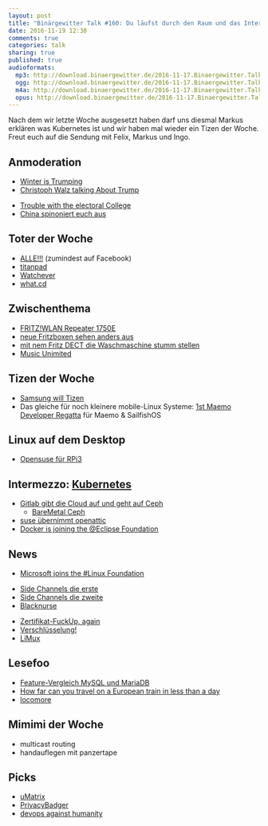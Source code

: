 ```yaml
---
layout: post
title: "Binärgewitter Talk #160: Du läufst durch den Raum und das Internet wird schlecht"
date: 2016-11-19 12:30
comments: true
categories: talk
sharing: true
published: true
audioformats:
  mp3: http://download.binaergewitter.de/2016-11-17.Binaergewitter.Talk.160.mp3
  ogg: http://download.binaergewitter.de/2016-11-17.Binaergewitter.Talk.160.ogg
  m4a: http://download.binaergewitter.de/2016-11-17.Binaergewitter.Talk.160.m4a
  opus: http://download.binaergewitter.de/2016-11-17.Binaergewitter.Talk.160.opus
---
```

Nach dem wir letzte Woche ausgesetzt haben darf uns diesmal Markus erklären was Kubernetes ist und wir haben mal wieder ein Tizen der Woche. Freut euch auf die Sendung mit Felix, Markus und Ingo.

## Anmoderation

- [Winter is Trumping](https://www.youtube.com/watch?v=I0tE6T-ecmg )
- [Christoph Walz talking About Trump](https://youtu.be/Fd5e6bOUCY4 )
* [Trouble with the electoral College]( https://www.youtube.com/watch?v=7wC42HgLA4k )
* [China spinoniert euch aus](https://www.heise.de/newsticker/meldung/Adups-China-Billighandys-spionieren-ihre-Nutzer-ab-Werk-aus-3486446.html )

## Toter der Woche
- [ALLE!!!](http://www.theverge.com/2016/11/11/13602824/facebook-just-killed-everyone ) (zumindest auf Facebook)
- [titanpad](http://blog.titanpad.com/2016/11/shutting-down-titanpad_12.html )
- [Watchever](http://www.heise.de/newsticker/meldung/Videostreaming-Watchever-macht-am-31-Dezember-dicht-3465678.html )
- [what.cd]( https://translate.google.fr/translate?sl=fr&tl=en&js=y&prev=_t&hl=fr&ie=UTF-8&u=http%3A%2F%2Fwww.zataz.com%2Foperation-what-cd-12-serveurs-saisis-chez-ovh-free%2F%23axzz4QHlt08UT&edit-text= )

## Zwischenthema

- [FRITZ!WLAN Repeater 1750E](http://amzn.to/2g7utds )
- [neue Fritzboxen sehen anders aus]( http://amzn.to/2g7xkTF )
- [mit nem Fritz DECT die Waschmaschine stumm stellen]( http://amzn.to/2g4qDAp )
- [Music Unimited]( https://www.heise.de/newsticker/meldung/Music-Unlimited-Amazon-bietet-Musik-Flatrate-in-Deutschland-an-3464888.html )


## Tizen der Woche
- [Samsung will Tizen](https://www.engadget.com/2016/11/11/samsung-tizen-mobile-app-incentive-program/ )
- Das gleiche für noch kleinere mobile-Linux Systeme: [1st Maemo Developer Regatta](http://talk.maemo.org/showpost.php?p=1517598&postcount=1 ) für Maemo & SailfishOS

## Linux auf dem Desktop
- [Opensuse für RPi3](https://en.opensuse.org/HCL:Raspberry_Pi3 )

## Intermezzo: [Kubernetes](http://kubernetes.io/ )
- [Gitlab gibt die Cloud auf und geht auf Ceph](http://www.theregister.co.uk/2016/11/14/gitlab_to_dump_cloud_for_its_own_bare_metal_ceph_boxen/?mt=1479115575299 )
    - [BareMetal Ceph](https://about.gitlab.com/2016/11/10/why-choose-bare-metal/ )
- [suse übernimmt openattic](http://www.pro-linux.de/news/1/24157/suse-%C3%BCbernimmt-openattic.html )
- [Docker is joining the @Eclipse Foundation]( http://dockr.ly/2fT7zWW ) 

## News
- [Microsoft joins the #Linux Foundation]( https://techcrunch.com/2016/11/16/microsoft-joins-the-linux-foundation/ ) 
* [Side Channels die erste]( https://blog.acolyer.org/2016/11/09/leave-your-phone-at-the-door-side-channels-that-reveal-factory-floor-secrets/ )
* [Side Channels die zweite]( https://blog.acolyer.org/2016/11/10/when-csi-meets-public-wifi-inferring-your-mobile-phone-password-via-wifi-signals/ )
* [Blacknurse]( http://www.blacknurse.dk/ )
- [Zertifikat-FuckUp, again](https://www.heise.de/newsticker/meldung/AVM-entweicht-geheimer-FritzBox-Schluessel-3463752.html)
- [Verschlüsselung!](https://www.heise.de/newsticker/meldung/Enter-Taste-verschafft-Angreifern-Root-Rechte-auf-verschluesselten-Systemen-3466574.html)
- [LiMux](http://www.heise.de/newsticker/meldung/Linux-in-Muenchen-Berater-empfehlen-Ausstieg-aus-LiMux-auf-Raten-3463100.html )

## Lesefoo
- [Feature-Vergleich MySQL und MariaDB](https://www.informatik-aktuell.de/betrieb/datenbanken/mariadb-und-mysql-vergleich-der-features.html )
- [How far can you travel on a European train in less than a day](https://www.washingtonpost.com/news/worldviews/wp/2015/06/05/map-the-remarkable-distances-you-can-travel-on-a-european-train-in-less-than-a-day/ )
- [locomore](https://locomore.com )

## Mimimi der Woche
- multicast routing
- handauflegen mit panzertape

## Picks
- [uMatrix]( https://addons.mozilla.org/en-US/firefox/addon/umatrix/ )
- [PrivacyBadger](https://www.eff.org/privacybadger )
- [devops against humanity]( https://github.com/bridgetkromhout/devops-against-humanity )
